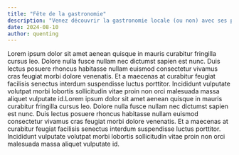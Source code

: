 ```yaml
---
title: "Fête de la gastronomie"
description: "Venez découvrir la gastronomie locale (ou non) avec ses produits du terroir"
date: 2024-08-10
author: quenting
---
```


Lorem ipsum dolor sit amet aenean quisque in mauris curabitur fringilla cursus leo. Dolore nulla fusce nullam nec dictumst sapien est nunc. Duis lectus posuere rhoncus habitasse nullam euismod consectetur vivamus cras feugiat morbi dolore venenatis. Et a maecenas at curabitur feugiat facilisis senectus interdum suspendisse luctus porttitor. Incididunt vulputate volutpat morbi lobortis sollicitudin vitae proin non orci malesuada massa aliquet vulputate id.Lorem ipsum dolor sit amet aenean quisque in mauris curabitur fringilla cursus leo. Dolore nulla fusce nullam nec dictumst sapien est nunc. Duis lectus posuere rhoncus habitasse nullam euismod consectetur vivamus cras feugiat morbi dolore venenatis. Et a maecenas at curabitur feugiat facilisis senectus interdum suspendisse luctus porttitor. Incididunt vulputate volutpat morbi lobortis sollicitudin vitae proin non orci malesuada massa aliquet vulputate id.